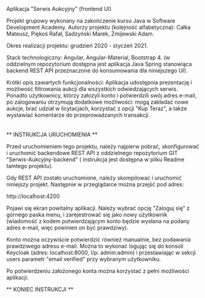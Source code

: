 Aplikacja "Serwis Aukcyjny" (frontend UI)

Projekt grupowy wykonany na zakończenie kursu Java w Software Development Academy.
Autorzy projektu (kolejność alfabetyczna): Całka Mateusz, Piękoś Rafał, Sadzyński
Marek, Żmijewski Adam.

Okres realizacji projektu: grudzień 2020 - styczeń 2021.

Stack technologiczny: Angular, Angular-Material, Bootstrap 4.
(w oddzielnym repozytorium dostępna jest aplikacja Java Spring stanowiąca backend
REST API przeznaczone do konsumowania dla niniejszego UI).

Krótki opis zawartych funkcjonalności:
Aplikacja udostępnia prezentację i możliwość filtrowania aukcji dla wszystkich
odwiedzających serwis. Ponadto użytkownicy, którzy założyli konto i potwierdzili swój
adres e-mail, po zalogowaniu otrzymują dodatkowe możliwości: mogą zakładać nowe
aukcje, brać udział w licytacjach, korzystać z opcji "Kup Teraz", a także wystawiać
komentarze do przeprowadzanych transakcji.
<br><br><br>
** INSTRUKCJA URUCHOMIENIA **

Przed uruchomieniem tego projektu, należy najpierw pobrać, skonfigurować i uruchomić
backendowe REST API z oddzielnego repozytorium GIT "Serwis-Aukcyjny-backend" (
instrukcja jest dostępna w pliku Readme tamtego projektu).

Gdy REST API zostało uruchomione, należy skompilować i uruchomić niniejszy projekt.
Następnie w przeglądarce można przejść pod adres:

http://localhost:4200

Pojawi się ekran powitalny aplikacji. Należy wybrać opcję "Zaloguj się" z górnego
paska menu, i zarejestrować się jako nowy użytkownik (wiadomość z kodem
potwierdzającym konto będzie wysłana na podany adres e-mail, więc powinien on być
prawdziwy).

Konto można oczywiście potwierdzić również manualnie, bez podawania prawdziwego
adresu e-mail. Można to wykonać logując się do konsoli Keycloak (adres:
localhost:8000, l/p: admin:admin) i przestawiając w sekcji users parametr "email
verified" przy wybranym użytkowniku.

Po potwierdzeniu założonego konta można korzystać z pełni możliwości aplikacji.

** KONIEC INSTRUKCJI **
